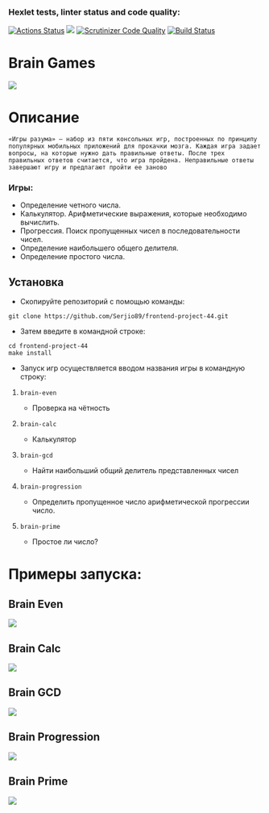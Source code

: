 ### Hexlet tests, linter status and code quality:
[![Actions Status](https://github.com/Serjio89/frontend-project-44/workflows/hexlet-check/badge.svg)](https://github.com/Serjio89/frontend-project-44/actions)
<a href="https://codeclimate.com/github/Serjio89/frontend-project-44/maintainability"><img src="https://api.codeclimate.com/v1/badges/4f6eb1973d05e8a09919/maintainability" /></a>
[![Scrutinizer Code Quality](https://scrutinizer-ci.com/g/Serjio89/frontend-project-44/badges/quality-score.png?b=main)](https://scrutinizer-ci.com/g/Serjio89/frontend-project-44/?branch=main)
[![Build Status](https://scrutinizer-ci.com/g/Serjio89/frontend-project-44/badges/build.png?b=main)](https://scrutinizer-ci.com/g/Serjio89/frontend-project-44/build-status/main)

# Brain Games

<a href="https://asciinema.org/a/543315" target="_blank"><img src="https://asciinema.org/a/543315.svg" /></a>


# Описание

`«Игры разума» — набор из пяти консольных игр, построенных по принципу популярных мобильных приложений для прокачки мозга. Каждая игра задает вопросы, на которые нужно дать правильные ответы. После трех правильных ответов считается, что игра пройдена. Неправильные ответы завершают игру и предлагают пройти ее заново`

### Игры:
  - Определение четного числа.
  - Калькулятор. Арифметические выражения, которые необходимо вычислить.
  - Прогрессия. Поиск пропущенных чисел в последовательности чисел.
  - Определение наибольшего общего делителя.
  - Определение простого числа.


## Установка

* Скопируйте репозиторий с помощью команды:

```
git clone https://github.com/Serjio89/frontend-project-44.git
```

* Затем введите в командной строке:
```
cd frontend-project-44
make install
```

* Запуск игр осуществляется вводом названия игры в командную строку:

1. `brain-even`
   - Проверка на чётность

2. `brain-calc`
   - Калькулятор
  
3. `brain-gcd`
   - Найти наибольший общий делитель представленных чисел
  
4. `brain-progression`
   - Определить пропущенное число арифметической прогрессии число.
  
5. `brain-prime`
   - Простое ли число?


# Примеры запуска:

## Brain Even

<a href="https://asciinema.org/a/547583" target="_blank"><img src="https://asciinema.org/a/547583.svg" /></a>

## Brain Calc

<a href="https://asciinema.org/a/547958" target="_blank"><img src="https://asciinema.org/a/547958.svg" /></a>

## Brain GCD

<a href="https://asciinema.org/a/548288" target="_blank"><img src="https://asciinema.org/a/548288.svg" /></a>

## Brain Progression

<a href="https://asciinema.org/a/548307" target="_blank"><img src="https://asciinema.org/a/548307.svg" /></a>

## Brain Prime

<a href="https://asciinema.org/a/548322" target="_blank"><img src="https://asciinema.org/a/548322.svg" /></a>
